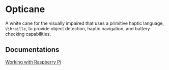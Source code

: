 # Opticane
A white cane for the visually impaired that uses a primitive haptic language, `Vibraille`, to provide object detection, haptic navigation, and battery checking capabilities.

## Documentations
[Working with Raspberry Pi](./documentation/pi.md)
